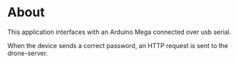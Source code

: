 # About

This application interfaces with an Arduino Mega connected over usb serial. 

When the device sends a correct password, an HTTP request is sent to the drone-server.